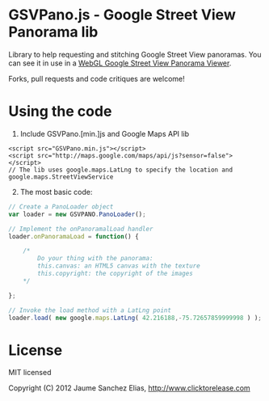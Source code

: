 # GSVPano.js - Google Street View Panorama lib

Library to help requesting and stitching Google Street View panoramas. 
You can see it in use in a [WebGL Google Street View Panorama Viewer](http://www.clicktorelease.com/code/street).

Forks, pull requests and code critiques are welcome!

# Using the code

1. Include GSVPano.[min.]js and Google Maps API lib

```
<script src="GSVPano.min.js"></script>
<script src="http://maps.google.com/maps/api/js?sensor=false"></script>
// The lib uses google.maps.LatLng to specify the location and google.maps.StreetViewService
````

2. The most basic code:

```js
// Create a PanoLoader object
var loader = new GSVPANO.PanoLoader();

// Implement the onPanoramalLoad handler
loader.onPanoramaLoad = function() {

	/*
		Do your thing with the panorama:
		this.canvas: an HTML5 canvas with the texture
		this.copyright: the copyright of the images
	*/

};

// Invoke the load method with a LatLng point
loader.load( new google.maps.LatLng( 42.216188,-75.72657859999998 ) );
```

# License

MIT licensed

Copyright (C) 2012 Jaume Sanchez Elias, http://www.clicktorelease.com
